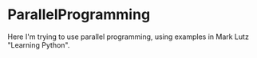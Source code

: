 # ParallelProgramming

Here I'm trying to use parallel programming, using examples in Mark Lutz "Learning Python".
